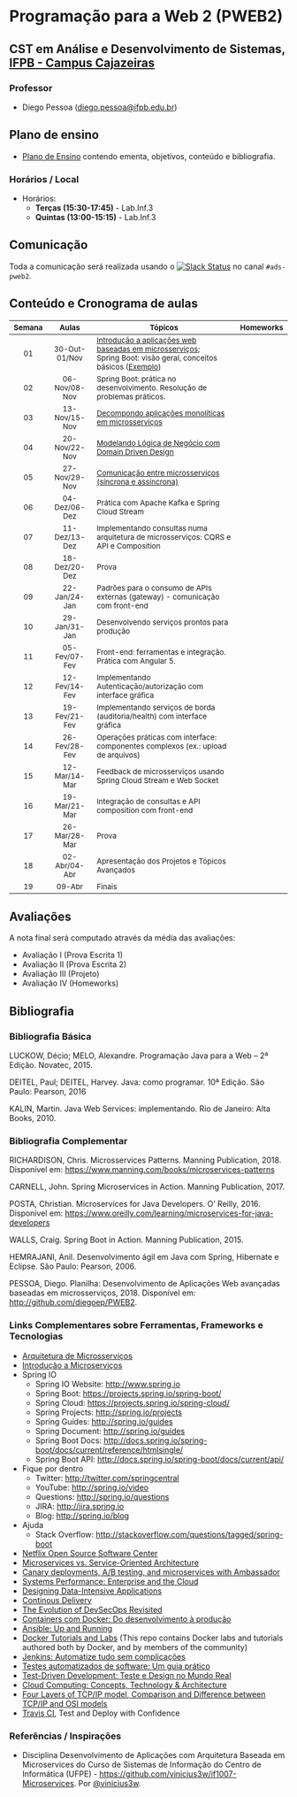 # Programação para a Web 2 (PWEB2)

## CST em Análise e Desenvolvimento de Sistemas, [IFPB - Campus Cajazeiras](http://ifpb.edu.br/cajazeiras)

### Professor

* Diego Pessoa ([diego.pessoa@ifpb.edu.br](mailto:diego.pessoa@ifpb.edu.br))

## Plano de ensino
* [Plano de Ensino](docs/plano-de-ensino.pdf) contendo ementa, objetivos, conteúdo e bibliografia.

### Horários / Local

* Horários:
  - **Terças (15:30-17:45)** - Lab.Inf.3
  - **Quintas (13:00-15:15)** - Lab.Inf.3

## Comunicação

Toda a comunicação será realizada usando o [![Slack Status](https://ifpb.herokuapp.com/badge.svg)](https://ifpb.herokuapp.com/) no canal `#ads-pweb2`.


## Conteúdo e Cronograma de aulas
| <sub>Semana</sub> | <sub>Aulas<sub> | <sub>Tópicos</sub>                               | <sub>Homeworks</sub>       |
|:-:|:--------:|--------------------------------------|:-----------------:|
| <sub>01 | <sub>30-Out-01/Nov  | <sub>[Introdução a aplicações web baseadas em microsserviços](slides/01-introducao.pdf); <br> Spring Boot: visão geral, conceitos básicos ([Exemplo](exemplos/01-spring-inicial)) |  |
| <sub>02 | <sub>06-Nov/08-Nov  | <sub>Spring Boot: prática no desenvolvimento. Resolução de problemas práticos. |  |
| <sub>03 | <sub>13-Nov/15-Nov  | <sub>[Decompondo aplicações monolíticas em microsserviços](slides/02-decompondo-em-microservicos.pdf) |  |
| <sub>04 | <sub>20-Nov/22-Nov  | <sub>[Modelando Lógica de Negócio com Domain Driven Design](slides/03-domain-driven-design.pdf) |  |
| <sub>05 | <sub>27-Nov/29-Nov  | <sub>[Comunicação entre microsserviços (síncrona e assíncrona)](slides/04-comunicacao.pdf) |  |
| <sub>06 | <sub>04-Dez/06-Dez  | <sub>Prática com Apache Kafka e Spring Cloud Stream |  |
| <sub>07 | <sub>11-Dez/13-Dez  | <sub>Implementando consultas numa arquitetura de microsserviços: CQRS e API e Composition | |
| <sub>08 | <sub>18-Dez/20-Dez  | <sub>Prova | |
| <sub>09 | <sub>22-Jan/24-Jan  | <sub>Padrões para o consumo de APIs externas (gateway) - comunicação com front-end | |
| <sub>10 | <sub>29-Jan/31-Jan  | <sub>Desenvolvendo serviços prontos para produção | |
| <sub>11 | <sub>05-Fev/07-Fev  | <sub>Front-end: ferramentas e integração. Prática com Angular 5. | |
| <sub>12 | <sub>12-Fev/14-Fev  | <sub>Implementando Autenticação/autorização com interface gráfica | |
| <sub>13 | <sub>19-Fev/21-Fev  | <sub>Implementando serviços de borda (auditoria/health) com interface gráfica | |
| <sub>14 | <sub>26-Fev/28-Fev  | <sub>Operações práticas com interface: componentes complexos (ex.: upload de arquivos) |  |
| <sub>15 | <sub>12-Mar/14-Mar  | <sub>Feedback de microsserviços usando Spring Cloud Stream e Web Socket |  |
| <sub>16 | <sub>19-Mar/21-Mar  | <sub>Integração de consultas e API composition com front-end |  |
| <sub>17 | <sub>26-Mar/28-Mar  | <sub>Prova |  |
| <sub>18 | <sub>02-Abr/04-Abr  | <sub>Apresentação dos Projetos e Tópicos Avançados |  |
| <sub>19 | <sub>09-Abr  | <sub>Finais |  |

## Avaliações

A nota final será computado através da média das avaliações:

* Avaliação I (Prova Escrita 1)
* Avaliação II (Prova Escrita 2)
* Avaliação III (Projeto)
* Avaliação IV (Homeworks)

## Bibliografia

### Bibliografia Básica

LUCKOW, Décio; MELO, Alexandre. Programação Java para a Web – 2ª Edição. Novatec, 2015.

DEITEL, Paul; DEITEL, Harvey. Java: como programar. 10ª Edição. São Paulo: Pearson, 2016

KALIN, Martin. Java Web Services: implementando. Rio de Janeiro: Alta Books, 2010.

### Bibliografia Complementar

RICHARDISON, Chris. Microsservices Patterns. Manning Publication, 2018. Disponível em: https://www.manning.com/books/microservices-patterns

CARNELL, John. Spring Microservices in Action. Manning Publication, 2017.

POSTA, Christian. Microservices for Java Developers. O’ Reilly, 2016. Disponivel em: https://www.oreilly.com/learning/microservices-for-java-developers

WALLS, Craig. Spring Boot in Action. Manning Publication, 2015.

HEMRAJANI, Anil. Desenvolvimento ágil em Java com Spring, Hibernate e Eclipse. São Paulo: Pearson, 2006.

PESSOA, Diego. Planilha: Desenvolvimento de Aplicações Web avançadas baseadas em microsserviços, 2018. Disponível em: http://github.com/diegoep/PWEB2.


### Links Complementares sobre Ferramentas, Frameworks e Tecnologias

- [Arquitetura de Microsserviços](http://microservices.io/patterns/microservices.html)
- [Introdução a Microserviços](https://www.nginx.com/blog/introduction-to-microservices/)
- Spring IO
  - Spring IO Website: http://www.spring.io
  - Spring Boot: https://projects.spring.io/spring-boot/
  - Spring Cloud: https://projects.spring.io/spring-cloud/
  - Spring Projects: http://spring.io/projects
  - Spring Guides: http://spring.io/guides
  - Spring Document: http://spring.io/guides
  - Spring Boot Docs: http://docs.spring.io/spring-boot/docs/current/reference/htmlsingle/
  - Spring Boot API: http://docs.spring.io/spring-boot/docs/current/api/
- Fique por dentro
  - Twitter: http://twitter.com/springcentral
  - YouTube: http://spring.io/video
  - Questions: http://spring.io/questions
  - JIRA: http://jira.spring.io
  - Blog: http://spring.io/blog
- Ajuda
  - Stack Overflow: http://stackoverflow.com/questions/tagged/spring-boot
- [Netflix Open Source Software Center](https://netflix.github.io/)
- [Microservices vs. Service-Oriented Architecture](https://www.nginx.com/resources/library/microservices-vs-soa/)
- [Canary deployments, A/B testing, and microservices with Ambassador](https://www.datawire.io/faster/canary-workflow/)
- [Systems Performance: Enterprise and the Cloud](http://www.brendangregg.com/sysperfbook.html)
- [Designing Data-Intensive Applications](http://www.dataintensive.net/)
- [Continous Delivery](http://www.continuousdelivery.com)
- [The Evolution of DevSecOps Revisited](https://cloudsentry.evident.io/evolution-devsecops-revisited/)
- [Containers com Docker: Do desenvolvimento à produção](https://www.casadocodigo.com.br/products/livro-docker)
- [Ansible: Up and Running](http://www.ansiblebook.com/)
- [Docker Tutorials and Labs](https://github.com/docker/labs) (This repo contains Docker labs and tutorials authored both by Docker, and by members of the community)
- [Jenkins: Automatize tudo sem complicações](https://www.casadocodigo.com.br/products/livro-jenkins)
- [Testes automatizados de software: Um guia prático](https://www.casadocodigo.com.br/products/livro-testes-de-software)
- [Test-Driven Development: Teste e Design no Mundo Real](https://www.casadocodigo.com.br/products/livro-tdd)
- [Cloud Computing: Concepts, Technology & Architecture](http://www.amazon.com/Cloud-Computing-Practice-Dan-Marinescu/dp/0124046274)
- [Four Layers of TCP/IP model, Comparison and Difference between TCP/IP and OSI models](http://www.omnisecu.com/tcpip/tcpip-model.php)
- [Travis CI](https://travis-ci.org/), Test and Deploy with Confidence


### Referências / Inspirações ###
- Disciplina Desenvolvimento de Aplicações com Arquitetura Baseada em Microservices do Curso de Sistemas de Informação do Centro de Informática (UFPE) - https://github.com/vinicius3w/if1007-Microservices. Por [@vinicius3w](https://github.com/vinicius3w).
